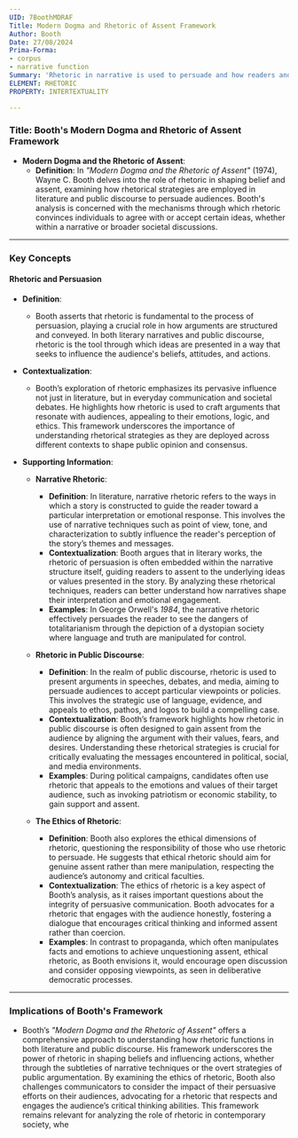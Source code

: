 ```yaml
---
UID: 7BoothMDRAF
Title: Modern Dogma and Rhetoric of Assent Framework
Author: Booth
Date: 27/08/2024
Prima-Forma:
- corpus
- narrative function
Summary: 'Rhetoric in narrative is used to persuade and how readers and audiences navigate the complexities of rhetorical argumentation. '
ELEMENT: RHETORIC
PROPERTY: INTERTEXTUALITY

---
```

### Title: **Booth's Modern Dogma and Rhetoric of Assent Framework**

- **Modern Dogma and the Rhetoric of Assent**:
  - **Definition**: In *"Modern Dogma and the Rhetoric of Assent"* (1974), Wayne C. Booth delves into the role of rhetoric in shaping belief and assent, examining how rhetorical strategies are employed in literature and public discourse to persuade audiences. Booth's analysis is concerned with the mechanisms through which rhetoric convinces individuals to agree with or accept certain ideas, whether within a narrative or broader societal discussions.

---

### **Key Concepts**

#### **Rhetoric and Persuasion**

- **Definition**:
  - Booth asserts that rhetoric is fundamental to the process of persuasion, playing a crucial role in how arguments are structured and conveyed. In both literary narratives and public discourse, rhetoric is the tool through which ideas are presented in a way that seeks to influence the audience's beliefs, attitudes, and actions.

- **Contextualization**:
  - Booth’s exploration of rhetoric emphasizes its pervasive influence not just in literature, but in everyday communication and societal debates. He highlights how rhetoric is used to craft arguments that resonate with audiences, appealing to their emotions, logic, and ethics. This framework underscores the importance of understanding rhetorical strategies as they are deployed across different contexts to shape public opinion and consensus.

- **Supporting Information**:
  - **Narrative Rhetoric**:
    - **Definition**: In literature, narrative rhetoric refers to the ways in which a story is constructed to guide the reader toward a particular interpretation or emotional response. This involves the use of narrative techniques such as point of view, tone, and characterization to subtly influence the reader's perception of the story’s themes and messages.
    - **Contextualization**: Booth argues that in literary works, the rhetoric of persuasion is often embedded within the narrative structure itself, guiding readers to assent to the underlying ideas or values presented in the story. By analyzing these rhetorical techniques, readers can better understand how narratives shape their interpretation and emotional engagement.
    - **Examples**: In George Orwell's *1984*, the narrative rhetoric effectively persuades the reader to see the dangers of totalitarianism through the depiction of a dystopian society where language and truth are manipulated for control.

  - **Rhetoric in Public Discourse**:
    - **Definition**: In the realm of public discourse, rhetoric is used to present arguments in speeches, debates, and media, aiming to persuade audiences to accept particular viewpoints or policies. This involves the strategic use of language, evidence, and appeals to ethos, pathos, and logos to build a compelling case.
    - **Contextualization**: Booth’s framework highlights how rhetoric in public discourse is often designed to gain assent from the audience by aligning the argument with their values, fears, and desires. Understanding these rhetorical strategies is crucial for critically evaluating the messages encountered in political, social, and media environments.
    - **Examples**: During political campaigns, candidates often use rhetoric that appeals to the emotions and values of their target audience, such as invoking patriotism or economic stability, to gain support and assent.

  - **The Ethics of Rhetoric**:
    - **Definition**: Booth also explores the ethical dimensions of rhetoric, questioning the responsibility of those who use rhetoric to persuade. He suggests that ethical rhetoric should aim for genuine assent rather than mere manipulation, respecting the audience’s autonomy and critical faculties.
    - **Contextualization**: The ethics of rhetoric is a key aspect of Booth’s analysis, as it raises important questions about the integrity of persuasive communication. Booth advocates for a rhetoric that engages with the audience honestly, fostering a dialogue that encourages critical thinking and informed assent rather than coercion.
    - **Examples**: In contrast to propaganda, which often manipulates facts and emotions to achieve unquestioning assent, ethical rhetoric, as Booth envisions it, would encourage open discussion and consider opposing viewpoints, as seen in deliberative democratic processes.

---

### **Implications of Booth's Framework**

- Booth’s *"Modern Dogma and the Rhetoric of Assent"* offers a comprehensive approach to understanding how rhetoric functions in both literature and public discourse. His framework underscores the power of rhetoric in shaping beliefs and influencing actions, whether through the subtleties of narrative techniques or the overt strategies of public argumentation. By examining the ethics of rhetoric, Booth also challenges communicators to consider the impact of their persuasive efforts on their audiences, advocating for a rhetoric that respects and engages the audience’s critical thinking abilities. This framework remains relevant for analyzing the role of rhetoric in contemporary society, whe